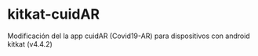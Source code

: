 # kitkat-cuidAR
Modificación del la app cuidAR (Covid19-AR) para dispositivos con android kitkat (v4.4.2)
